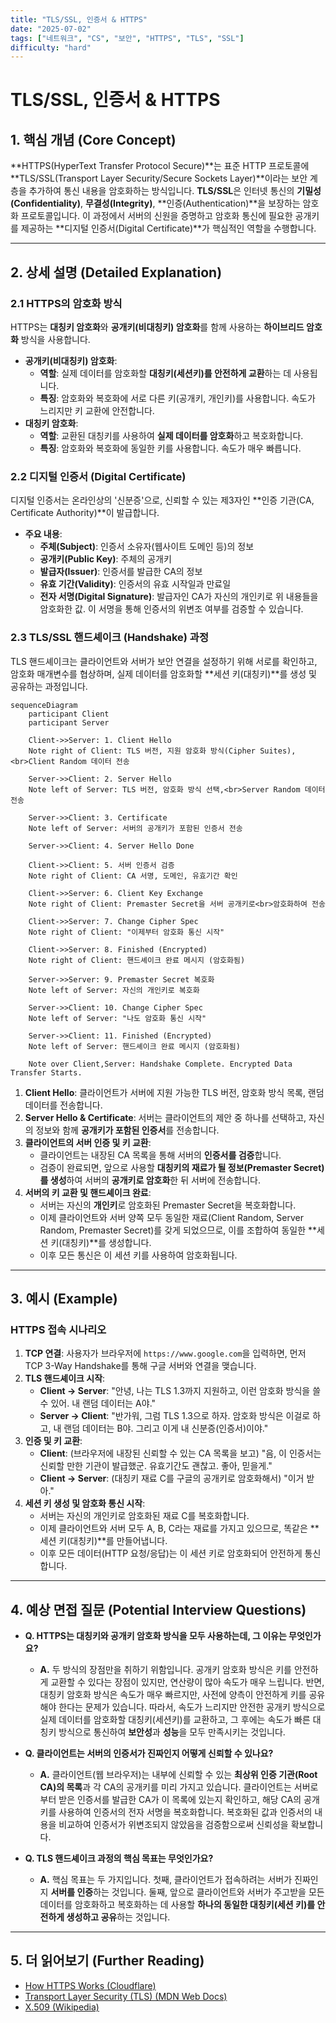 ```yaml
---
title: "TLS/SSL, 인증서 & HTTPS"
date: "2025-07-02"
tags: ["네트워크", "CS", "보안", "HTTPS", "TLS", "SSL"]
difficulty: "hard"
---
```


# TLS/SSL, 인증서 & HTTPS

## 1. 핵심 개념 (Core Concept)

**HTTPS(HyperText Transfer Protocol Secure)**는 표준 HTTP 프로토콜에 **TLS/SSL(Transport Layer Security/Secure Sockets Layer)**이라는 보안 계층을 추가하여 통신 내용을 암호화하는 방식입니다. **TLS/SSL**은 인터넷 통신의 **기밀성(Confidentiality)**, **무결성(Integrity)**, **인증(Authentication)**을 보장하는 암호화 프로토콜입니다. 이 과정에서 서버의 신원을 증명하고 암호화 통신에 필요한 공개키를 제공하는 **디지털 인증서(Digital Certificate)**가 핵심적인 역할을 수행합니다.

---

## 2. 상세 설명 (Detailed Explanation)

### 2.1 HTTPS의 암호화 방식

HTTPS는 **대칭키 암호화**와 **공개키(비대칭키) 암호화**를 함께 사용하는 **하이브리드 암호화** 방식을 사용합니다.

*   **공개키(비대칭키) 암호화**:
    *   **역할**: 실제 데이터를 암호화할 **대칭키(세션키)를 안전하게 교환**하는 데 사용됩니다.
    *   **특징**: 암호화와 복호화에 서로 다른 키(공개키, 개인키)를 사용합니다. 속도가 느리지만 키 교환에 안전합니다.
*   **대칭키 암호화**:
    *   **역할**: 교환된 대칭키를 사용하여 **실제 데이터를 암호화**하고 복호화합니다.
    *   **특징**: 암호화와 복호화에 동일한 키를 사용합니다. 속도가 매우 빠릅니다.

### 2.2 디지털 인증서 (Digital Certificate)

디지털 인증서는 온라인상의 '신분증'으로, 신뢰할 수 있는 제3자인 **인증 기관(CA, Certificate Authority)**이 발급합니다.

*   **주요 내용**:
    *   **주체(Subject)**: 인증서 소유자(웹사이트 도메인 등)의 정보
    *   **공개키(Public Key)**: 주체의 공개키
    *   **발급자(Issuer)**: 인증서를 발급한 CA의 정보
    *   **유효 기간(Validity)**: 인증서의 유효 시작일과 만료일
    *   **전자 서명(Digital Signature)**: 발급자인 CA가 자신의 개인키로 위 내용들을 암호화한 값. 이 서명을 통해 인증서의 위변조 여부를 검증할 수 있습니다.

### 2.3 TLS/SSL 핸드셰이크 (Handshake) 과정

TLS 핸드셰이크는 클라이언트와 서버가 보안 연결을 설정하기 위해 서로를 확인하고, 암호화 매개변수를 협상하며, 실제 데이터를 암호화할 **세션 키(대칭키)**를 생성 및 공유하는 과정입니다.

```mermaid
sequenceDiagram
    participant Client
    participant Server

    Client->>Server: 1. Client Hello
    Note right of Client: TLS 버전, 지원 암호화 방식(Cipher Suites),<br>Client Random 데이터 전송

    Server->>Client: 2. Server Hello
    Note left of Server: TLS 버전, 암호화 방식 선택,<br>Server Random 데이터 전송

    Server->>Client: 3. Certificate
    Note left of Server: 서버의 공개키가 포함된 인증서 전송

    Server->>Client: 4. Server Hello Done
    
    Client->>Client: 5. 서버 인증서 검증
    Note right of Client: CA 서명, 도메인, 유효기간 확인

    Client->>Server: 6. Client Key Exchange
    Note right of Client: Premaster Secret을 서버 공개키로<br>암호화하여 전송

    Client->>Server: 7. Change Cipher Spec
    Note right of Client: "이제부터 암호화 통신 시작"

    Client->>Server: 8. Finished (Encrypted)
    Note right of Client: 핸드셰이크 완료 메시지 (암호화됨)

    Server->>Server: 9. Premaster Secret 복호화
    Note left of Server: 자신의 개인키로 복호화

    Server->>Client: 10. Change Cipher Spec
    Note left of Server: "나도 암호화 통신 시작"

    Server->>Client: 11. Finished (Encrypted)
    Note left of Server: 핸드셰이크 완료 메시지 (암호화됨)

    Note over Client,Server: Handshake Complete. Encrypted Data Transfer Starts.
```

1.  **Client Hello**: 클라이언트가 서버에 지원 가능한 TLS 버전, 암호화 방식 목록, 랜덤 데이터를 전송합니다.
2.  **Server Hello & Certificate**: 서버는 클라이언트의 제안 중 하나를 선택하고, 자신의 정보와 함께 **공개키가 포함된 인증서**를 전송합니다.
3.  **클라이언트의 서버 인증 및 키 교환**:
    *   클라이언트는 내장된 CA 목록을 통해 서버의 **인증서를 검증**합니다.
    *   검증이 완료되면, 앞으로 사용할 **대칭키의 재료가 될 정보(Premaster Secret)를 생성**하여 서버의 **공개키로 암호화**한 뒤 서버에 전송합니다.
4.  **서버의 키 교환 및 핸드셰이크 완료**:
    *   서버는 자신의 **개인키**로 암호화된 Premaster Secret을 복호화합니다.
    *   이제 클라이언트와 서버 양쪽 모두 동일한 재료(Client Random, Server Random, Premaster Secret)를 갖게 되었으므로, 이를 조합하여 동일한 **세션 키(대칭키)**를 생성합니다.
    *   이후 모든 통신은 이 세션 키를 사용하여 암호화됩니다.

---

## 3. 예시 (Example)

### HTTPS 접속 시나리오

1.  **TCP 연결**: 사용자가 브라우저에 `https://www.google.com`을 입력하면, 먼저 TCP 3-Way Handshake를 통해 구글 서버와 연결을 맺습니다.
2.  **TLS 핸드셰이크 시작**:
    *   **Client -> Server**: "안녕, 나는 TLS 1.3까지 지원하고, 이런 암호화 방식을 쓸 수 있어. 내 랜덤 데이터는 A야."
    *   **Server -> Client**: "반가워, 그럼 TLS 1.3으로 하자. 암호화 방식은 이걸로 하고, 내 랜덤 데이터는 B야. 그리고 이게 내 신분증(인증서)이야."
3.  **인증 및 키 교환**:
    *   **Client**: (브라우저에 내장된 신뢰할 수 있는 CA 목록을 보고) "음, 이 인증서는 신뢰할 만한 기관이 발급했군. 유효기간도 괜찮고. 좋아, 믿을게."
    *   **Client -> Server**: (대칭키 재료 C를 구글의 공개키로 암호화해서) "이거 받아."
4.  **세션 키 생성 및 암호화 통신 시작**:
    *   서버는 자신의 개인키로 암호화된 재료 C를 복호화합니다.
    *   이제 클라이언트와 서버 모두 A, B, C라는 재료를 가지고 있으므로, 똑같은 **세션 키(대칭키)**를 만들어냅니다.
    *   이후 모든 데이터(HTTP 요청/응답)는 이 세션 키로 암호화되어 안전하게 통신합니다.

---

## 4. 예상 면접 질문 (Potential Interview Questions)

*   **Q. HTTPS는 대칭키와 공개키 암호화 방식을 모두 사용하는데, 그 이유는 무엇인가요?**
    *   **A.** 두 방식의 장점만을 취하기 위함입니다. 공개키 암호화 방식은 키를 안전하게 교환할 수 있다는 장점이 있지만, 연산량이 많아 속도가 매우 느립니다. 반면, 대칭키 암호화 방식은 속도가 매우 빠르지만, 사전에 양측이 안전하게 키를 공유해야 한다는 문제가 있습니다. 따라서, 속도가 느리지만 안전한 공개키 방식으로 실제 데이터를 암호화할 대칭키(세션키)를 교환하고, 그 후에는 속도가 빠른 대칭키 방식으로 통신하여 **보안성**과 **성능**을 모두 만족시키는 것입니다.

*   **Q. 클라이언트는 서버의 인증서가 진짜인지 어떻게 신뢰할 수 있나요?**
    *   **A.** 클라이언트(웹 브라우저)는 내부에 신뢰할 수 있는 **최상위 인증 기관(Root CA)의 목록**과 각 CA의 공개키를 미리 가지고 있습니다. 클라이언트는 서버로부터 받은 인증서를 발급한 CA가 이 목록에 있는지 확인하고, 해당 CA의 공개키를 사용하여 인증서의 전자 서명을 복호화합니다. 복호화된 값과 인증서의 내용을 비교하여 인증서가 위변조되지 않았음을 검증함으로써 신뢰성을 확보합니다.

*   **Q. TLS 핸드셰이크 과정의 핵심 목표는 무엇인가요?**
    *   **A.** 핵심 목표는 두 가지입니다. 첫째, 클라이언트가 접속하려는 서버가 진짜인지 **서버를 인증**하는 것입니다. 둘째, 앞으로 클라이언트와 서버가 주고받을 모든 데이터를 암호화하고 복호화하는 데 사용할 **하나의 동일한 대칭키(세션 키)를 안전하게 생성하고 공유**하는 것입니다.

---

## 5. 더 읽어보기 (Further Reading)

*   [How HTTPS Works (Cloudflare)](https://www.cloudflare.com/learning/ssl/how-does-ssl-work/)
*   [Transport Layer Security (TLS) (MDN Web Docs)](https://developer.mozilla.org/en-US/docs/Web/Security/Transport_Layer_Security)
*   [X.509 (Wikipedia)](https://en.wikipedia.org/wiki/X.509)